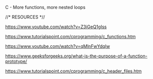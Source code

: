 C - More functions, more nested loops

//* RESOURCES *//

https://www.youtube.com/watch?v=Z3iGeQ1gIss

https://www.tutorialspoint.com/cprogramming/c_functions.htm

https://www.youtube.com/watch?v=qMlnFwYdqIw

https://www.geeksforgeeks.org/what-is-the-purpose-of-a-function-prototype/

https://www.tutorialspoint.com/cprogramming/c_header_files.htm
